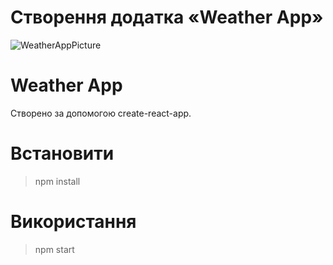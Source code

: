# Створення додатка «Weather App»
![WeatherAppPicture](https://user-images.githubusercontent.com/57329027/111864449-a5226c00-8969-11eb-922b-61139e6ec253.png)



# Weather App 
Створено за допомогою create-react-app.

# Встановити
> npm install

# Використання
> npm start
